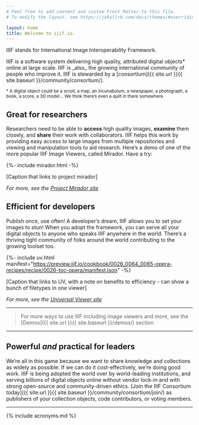 ```yaml
---
# Feel free to add content and custom Front Matter to this file.
# To modify the layout, see https://jekyllrb.com/docs/themes/#overriding-theme-defaults

layout: home
title: Welcome to iiif.io.
---
```


IIIF stands for International Image Interoperability Framework.

<p class="lookatme">IIIF is a software system delivering high quality, attributed digital objects* online at large scale. IIIF is _also_ the growing international community of people who improve it. IIIF is stewarded by a [consortium]({{ site.url }}{{ site.baseurl }}/community/consortium/).</p>

<small>* A digital object could be a scroll, a map, an incunabulum, a newspaper, a photograph, a book, a score, a 3D model... We think there’s even a quilt in there somewhere.</small>


## Great for researchers

Researchers need to be able to **access** high quality images, **examine** them closely, and **share** their work with collaborators. IIIF helps this work by providing easy access to large images from multiple repositories and viewing and manipulation tools to aid research. Here’s a demo of one of the more popular IIIF Image Viewers, called Mirador. Have a try:

{%- include mirador.html -%}

[Caption that links to project mirador]

_For more, see the [Project Mirador site](https://projectmirador.org/)_

## Efficient for developers

Publish once, use often! A developer’s dream, IIIF allows you to set your images to stun! When you adopt the framework, you can serve all your digital objects to anyone who speaks IIIF anywhere in the world. There’s a thriving tight community of folks around the world contributing to the growing toolset too.

{%- include uv.html manifest="https://preview.iiif.io/cookbook/0026_0064_0065-opera-recipes/recipe/0026-toc-opera/manifest.json" -%}

[Caption that links to UV, with a note on benefits to efficiency - can show a bunch of filetypes in one viewer]

_For more, see the [Universal Viewer site](https://universalviewer.io/)_

---

> For more ways to use IIIF including image viewers and more, see the [Demos]({{ site.url }}{{ site.baseurl }}/demos/) section

---

## Powerful *and* practical for leaders

We’re all in this game because we want to share knowledge and collections as widely as possible. If we can do it cost-effectively, we’re doing good work. IIIF is being adopted the world over by world-leading institutions, and serving billions of digital objects online without vendor lock-in and with strong open-source and community-driven ethics. [Join the IIIF Consortium today]({{ site.url }}{{ site.baseurl }}/community/consortium/join/) as publishers of your collection objects, code contributors, or voting members.

<!-- [could show a big array of logos? Join this cool crowd?] \
[Caption - this wall of logos is also made using IIIF Viewer, link to the Orgs/Members] -->

---

{% include acronyms.md %}
